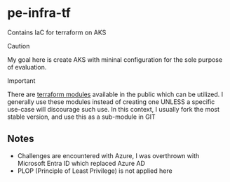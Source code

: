 # pe-infra-tf
Contains IaC for terraform on AKS


> [!CAUTION]
> My goal here is create AKS with mininal configuration for the sole purpose of evaluation.

> [!IMPORTANT]
> There are [terraform modules](https://github.com/Azure/terraform-azure-modules?tab=readme-ov-file) available in the public which can be utilized. I generally use these modules instead of creating one UNLESS a specific use-case will discourage such use. In this context, I usually fork the most stable version, and use this as a sub-module in GIT

## Notes
- Challenges are encountered with Azure, I was overthrown with Microsoft Entra ID which replaced Azure AD 
- PLOP (Principle of Least Privilege) is not applied here 